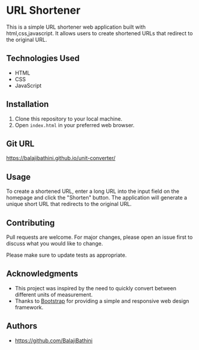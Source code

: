 # URL Shortener

This is a simple URL shortener web application built with html,css,javascript. It allows users to create shortened URLs that redirect to the original URL.

## Technologies Used

- HTML
- CSS
- JavaScript

## Installation

1. Clone this repository to your local machine.
2. Open `index.html` in your preferred web browser.


## Git URL

https://balajibathini.github.io/unit-converter/

## Usage

To create a shortened URL, enter a long URL into the input field on the homepage and click the "Shorten" button. The application will generate a unique short URL that redirects to the original URL.

## Contributing

Pull requests are welcome. For major changes, please open an issue first to discuss what you would like to change.

Please make sure to update tests as appropriate.


## Acknowledgments

- This project was inspired by the need to quickly convert between different units of measurement.
- Thanks to [Bootstrap](https://getbootstrap.com/) for providing a simple and responsive web design framework.



## Authors

- https://github.com/BalajiBathini


